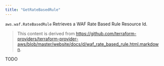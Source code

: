 ```yaml
---
title: "GetRateBasedRule"
---
```


<!-- WARNING: this file was generated by the Pulumi Terraform Bridge (tfgen) Tool. -->
<!-- Do not edit by hand unless you're certain you know what you are doing! -->

<style>
  table td p { margin-top: 0; margin-bottom: 0; }
</style>

`aws.waf.RateBasedRule` Retrieves a WAF Rate Based Rule Resource Id.

> This content is derived from https://github.com/terraform-providers/terraform-provider-aws/blob/master/website/docs/d/waf_rate_based_rule.html.markdown.


TODO

